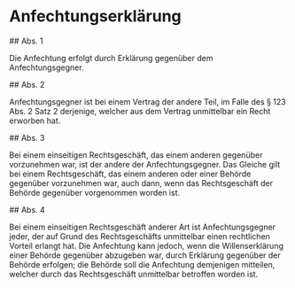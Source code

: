 # Anfechtungserklärung



\#\# Abs. 1

 Die Anfechtung erfolgt durch Erklärung gegenüber dem Anfechtungsgegner.

\#\# Abs. 2

 Anfechtungsgegner ist bei einem Vertrag der andere Teil, im Falle des § 123 Abs. 2 Satz 2 derjenige, welcher aus dem Vertrag unmittelbar ein Recht erworben hat.

\#\# Abs. 3

 Bei einem einseitigen Rechtsgeschäft, das einem anderen gegenüber vorzunehmen war, ist der andere der Anfechtungsgegner. Das Gleiche gilt bei einem Rechtsgeschäft, das einem anderen oder einer Behörde gegenüber vorzunehmen war, auch dann, wenn das Rechtsgeschäft der Behörde gegenüber vorgenommen worden ist.

\#\# Abs. 4

 Bei einem einseitigen Rechtsgeschäft anderer Art ist Anfechtungsgegner jeder, der auf Grund des Rechtsgeschäfts unmittelbar einen rechtlichen Vorteil erlangt hat. Die Anfechtung kann jedoch, wenn die Willenserklärung einer Behörde gegenüber abzugeben war, durch Erklärung gegenüber der Behörde erfolgen; die Behörde soll die Anfechtung demjenigen mitteilen, welcher durch das Rechtsgeschäft unmittelbar betroffen worden ist. 

